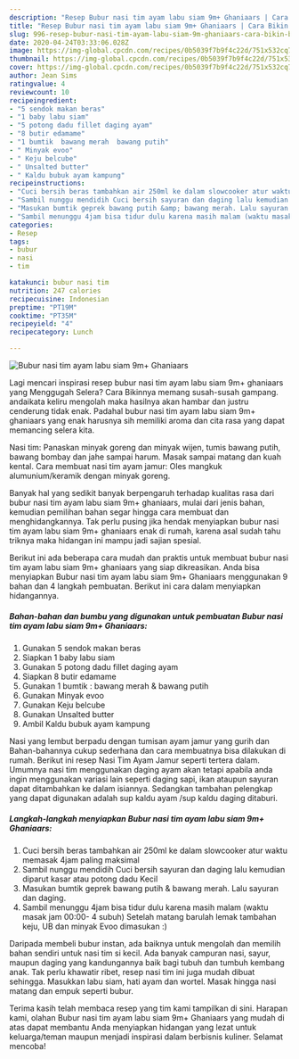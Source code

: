 ```yaml
---
description: "Resep Bubur nasi tim ayam labu siam 9m+ Ghaniaars | Cara Bikin Bubur nasi tim ayam labu siam 9m+ Ghaniaars Yang Lezat"
title: "Resep Bubur nasi tim ayam labu siam 9m+ Ghaniaars | Cara Bikin Bubur nasi tim ayam labu siam 9m+ Ghaniaars Yang Lezat"
slug: 996-resep-bubur-nasi-tim-ayam-labu-siam-9m-ghaniaars-cara-bikin-bubur-nasi-tim-ayam-labu-siam-9m-ghaniaars-yang-lezat
date: 2020-04-24T03:33:06.028Z
image: https://img-global.cpcdn.com/recipes/0b5039f7b9f4c22d/751x532cq70/bubur-nasi-tim-ayam-labu-siam-9m-ghaniaars-foto-resep-utama.jpg
thumbnail: https://img-global.cpcdn.com/recipes/0b5039f7b9f4c22d/751x532cq70/bubur-nasi-tim-ayam-labu-siam-9m-ghaniaars-foto-resep-utama.jpg
cover: https://img-global.cpcdn.com/recipes/0b5039f7b9f4c22d/751x532cq70/bubur-nasi-tim-ayam-labu-siam-9m-ghaniaars-foto-resep-utama.jpg
author: Jean Sims
ratingvalue: 4
reviewcount: 10
recipeingredient:
- "5 sendok makan beras"
- "1 baby labu siam"
- "5 potong dadu fillet daging ayam"
- "8 butir edamame"
- "1 bumtik  bawang merah  bawang putih"
- " Minyak evoo"
- " Keju belcube"
- " Unsalted butter"
- " Kaldu bubuk ayam kampung"
recipeinstructions:
- "Cuci bersih beras tambahkan air 250ml ke dalam slowcooker atur waktu memasak 4jam paling maksimal"
- "Sambil nunggu mendidih Cuci bersih sayuran dan daging lalu kemudian diparut kasar atau potong dadu Kecil"
- "Masukan bumtik geprek bawang putih &amp; bawang merah. Lalu sayuran dan daging."
- "Sambil menunggu 4jam bisa tidur dulu karena masih malam (waktu masak jam 00:00- 4 subuh) Setelah matang barulah lemak tambahan keju, UB dan minyak Evoo dimasukan :)"
categories:
- Resep
tags:
- bubur
- nasi
- tim

katakunci: bubur nasi tim 
nutrition: 247 calories
recipecuisine: Indonesian
preptime: "PT19M"
cooktime: "PT35M"
recipeyield: "4"
recipecategory: Lunch

---
```



![Bubur nasi tim ayam labu siam 9m+ Ghaniaars](https://img-global.cpcdn.com/recipes/0b5039f7b9f4c22d/751x532cq70/bubur-nasi-tim-ayam-labu-siam-9m-ghaniaars-foto-resep-utama.jpg)

Lagi mencari inspirasi resep bubur nasi tim ayam labu siam 9m+ ghaniaars yang Menggugah Selera? Cara Bikinnya memang susah-susah gampang. andaikata keliru mengolah maka hasilnya akan hambar dan justru cenderung tidak enak. Padahal bubur nasi tim ayam labu siam 9m+ ghaniaars yang enak harusnya sih memiliki aroma dan cita rasa yang dapat memancing selera kita.

Nasi tim: Panaskan minyak goreng dan minyak wijen, tumis bawang putih, bawang bombay dan jahe sampai harum. Masak sampai matang dan kuah kental. Cara membuat nasi tim ayam jamur: Oles mangkuk alumunium/keramik dengan minyak goreng.

Banyak hal yang sedikit banyak berpengaruh terhadap kualitas rasa dari bubur nasi tim ayam labu siam 9m+ ghaniaars, mulai dari jenis bahan, kemudian pemilihan bahan segar hingga cara membuat dan menghidangkannya. Tak perlu pusing jika hendak menyiapkan bubur nasi tim ayam labu siam 9m+ ghaniaars enak di rumah, karena asal sudah tahu triknya maka hidangan ini mampu jadi sajian spesial.


Berikut ini ada beberapa cara mudah dan praktis untuk membuat bubur nasi tim ayam labu siam 9m+ ghaniaars yang siap dikreasikan. Anda bisa menyiapkan Bubur nasi tim ayam labu siam 9m+ Ghaniaars menggunakan 9 bahan dan 4 langkah pembuatan. Berikut ini cara dalam menyiapkan hidangannya.

<!--inarticleads1-->

##### Bahan-bahan dan bumbu yang digunakan untuk pembuatan Bubur nasi tim ayam labu siam 9m+ Ghaniaars:

1. Gunakan 5 sendok makan beras
1. Siapkan 1 baby labu siam
1. Gunakan 5 potong dadu fillet daging ayam
1. Siapkan 8 butir edamame
1. Gunakan 1 bumtik : bawang merah &amp; bawang putih
1. Gunakan  Minyak evoo
1. Gunakan  Keju belcube
1. Gunakan  Unsalted butter
1. Ambil  Kaldu bubuk ayam kampung


Nasi yang lembut berpadu dengan tumisan ayam jamur yang gurih dan Bahan-bahannya cukup sederhana dan cara membuatnya bisa dilakukan di rumah. Berikut ini resep Nasi Tim Ayam Jamur seperti tertera dalam. Umumnya nasi tim menggunakan daging ayam akan tetapi apabila anda ingin menggunakan variasi lain seperti daging sapi, ikan ataupun sayuran dapat ditambahkan ke dalam isiannya. Sedangkan tambahan pelengkap yang dapat digunakan adalah sup kaldu ayam /sup kaldu daging ditaburi. 

<!--inarticleads2-->

##### Langkah-langkah menyiapkan Bubur nasi tim ayam labu siam 9m+ Ghaniaars:

1. Cuci bersih beras tambahkan air 250ml ke dalam slowcooker atur waktu memasak 4jam paling maksimal
1. Sambil nunggu mendidih Cuci bersih sayuran dan daging lalu kemudian diparut kasar atau potong dadu Kecil
1. Masukan bumtik geprek bawang putih &amp; bawang merah. Lalu sayuran dan daging.
1. Sambil menunggu 4jam bisa tidur dulu karena masih malam (waktu masak jam 00:00- 4 subuh) Setelah matang barulah lemak tambahan keju, UB dan minyak Evoo dimasukan :)


Daripada membeli bubur instan, ada baiknya untuk mengolah dan memilih bahan sendiri untuk nasi tim si kecil. Ada banyak campuran nasi, sayur, maupun daging yang kandungannya baik bagi tubuh dan tumbuh kembang anak. Tak perlu khawatir ribet, resep nasi tim ini juga mudah dibuat sehingga. Masukkan labu siam, hati ayam dan wortel. Masak hingga nasi matang dan empuk seperti bubur. 

Terima kasih telah membaca resep yang tim kami tampilkan di sini. Harapan kami, olahan Bubur nasi tim ayam labu siam 9m+ Ghaniaars yang mudah di atas dapat membantu Anda menyiapkan hidangan yang lezat untuk keluarga/teman maupun menjadi inspirasi dalam berbisnis kuliner. Selamat mencoba!
